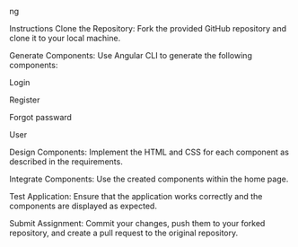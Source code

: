 ng

Instructions Clone the Repository: Fork the provided GitHub repository and clone it to your local machine.

Generate Components: Use Angular CLI to generate the following components:

Login

Register

Forgot passward

User

Design Components: Implement the HTML and CSS for each component as described in the requirements.

Integrate Components: Use the created components within the home page.

Test Application: Ensure that the application works correctly and the components are displayed as expected.

Submit Assignment: Commit your changes, push them to your forked repository, and create a pull request to the original repository.
